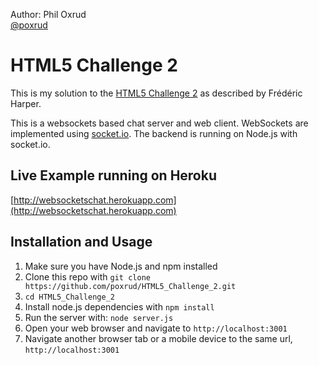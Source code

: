 Author: Phil Oxrud  
[@poxrud](http://www.twitter.com/poxrud)

# HTML5 Challenge 2

This is my solution to the [HTML5 Challenge 2](http://outofcomfortzone.net/2013/06/21/html5-challenge-2-web-socket/) as described by Frédéric Harper.  

This is a websockets based chat server and web client. WebSockets are implemented using [socket.io](http://socket.io/).
The backend is running on Node.js with socket.io.   

## Live Example running on Heroku
[http://websocketschat.herokuapp.com](http://websocketschat.herokuapp.com)


## Installation and Usage

1. Make sure you have Node.js and npm installed
2. Clone this repo with `git clone https://github.com/poxrud/HTML5_Challenge_2.git`
3. `cd HTML5_Challenge_2`
4. Install node.js dependencies with `npm install`
5. Run the server with: `node server.js`
6. Open your web browser and navigate to `http://localhost:3001`
7. Navigate another browser tab or a mobile device to the same url, `http://localhost:3001`
